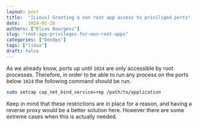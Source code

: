 ```yaml
---
layout: post
title:  "[Linux] Granting a non root app access to priviliged ports"
date:   2024-02-26
authors: ["Elias Bourgess"]
slug: "root-app-privileges-for-non-root-apps"
categories: ["DevOps"]
tags: ["linux"]
draft: false
---
```


As we already know, ports up until `1024` are only accessible by root processes. Therefore, in order to be able to run any process on the ports below `1024` the following command should be run.

```bash
sudo setcap cap_net_bind_service=+ep /path/to/application
```

Keep in mind that these restrictions are in place for a reason, and having a reverse proxy would be a better solution here. However there are some extreme cases when this is actually needed.
